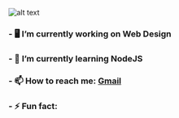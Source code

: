 ![alt text](http://url/to/img.png)

### - 🖥️ I’m currently working on Web Design
### - 📖 I’m currently learning NodeJS
### - 📫 How to reach me: [Gmail](mailto:adamc.barnard1@gmail.com)
### - ⚡ Fun fact: 
